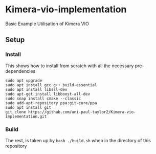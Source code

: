 # Kimera-vio-implementation
Basic Example Utilisation of Kimera VIO

## Setup
### Install
This shows how to install from scratch with all the necessary pre-dependencies
```
sudo apt upgrade
sudo apt install gcc g++ build-essential
sudo apt install libssl-dev
sudo apt-get install libboost-all-dev
sudo snap install cmake --classic
sudo add-apt-repository ppa:git-core/ppa
sudo apt install git
git clone https://github.com/uni-paul-taylor2/Kimera-vio-implementation.git
```
### Build
The rest, is taken up by `bash ./build.sh` when in the directory of this repository
